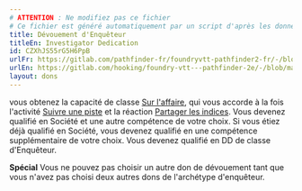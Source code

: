 ```yaml
---
# ATTENTION : Ne modifiez pas ce fichier
# Ce fichier est généré automatiquement par un script d'après les données du module Foundry VTT officiel et de sa traduction
title: Dévouement d'Enquêteur
titleEn: Investigator Dedication
id: CZXhJS55rG5H6PpB
urlFr: https://gitlab.com/pathfinder-fr/foundryvtt-pathfinder2-fr/-/blob/master/data/feats/CZXhJS55rG5H6PpB.htm
urlEn: https://gitlab.com/hooking/foundry-vtt---pathfinder-2e/-/blob/master/packs/data/feats.db/investigator-dedication.json
layout: dons
---
```

vous obtenez la capacité de classe [Sur l'affaire](../capacité-classe/sur-l-affaire.md), qui vous accorde à la fois l'activité [Suivre une piste](../actions/suivre-une-piste.md) et la réaction [Partager les indices](../actions/partager-les-indices.md). Vous devenez qualifié en Société et une autre compétence de votre choix. Si vous étiez déjà qualifié en Société, vous devenez qualifié en une compétence supplémentaire de votre choix. Vous devenez qualifié en DD de classe d'Enquêteur.

**Spécial** Vous ne pouvez pas choisir un autre don de dévouement tant que vous n'avez pas choisi deux autres dons de l'archétype d'enquêteur.
